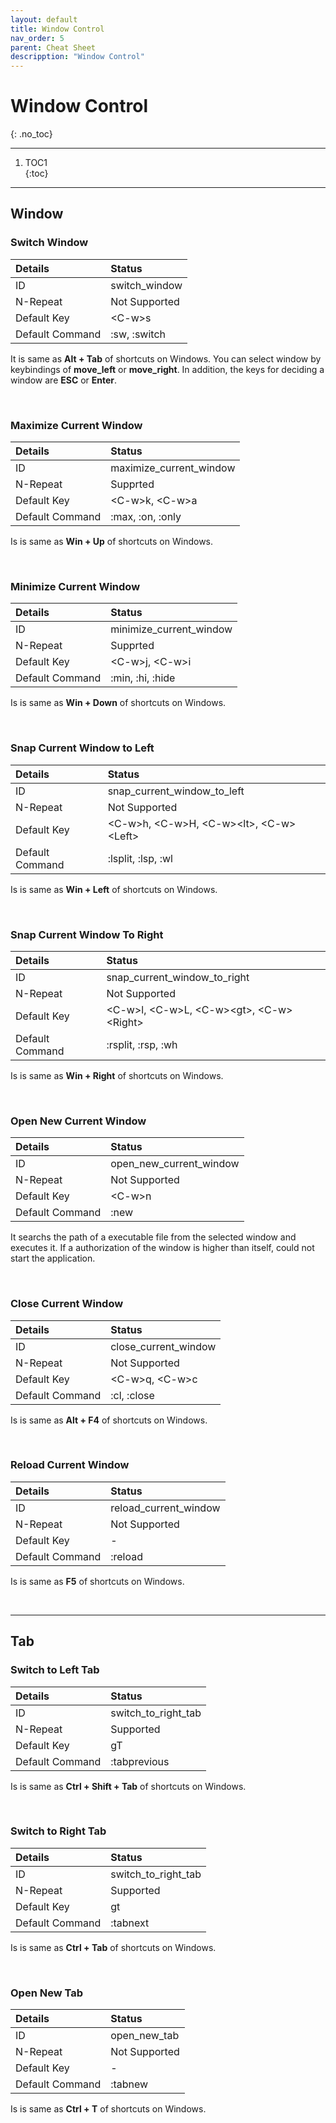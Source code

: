 ```yaml
---
layout: default
title: Window Control
nav_order: 5
parent: Cheat Sheet
descripption: "Window Control"
---
```


# Window Control  
{: .no_toc}  

<hr>

1. TOC1  
{:toc}

<hr>  

## Window  

### Switch Window  

|Details|Status|  
|:---|:---|  
|ID|switch_window|  
|N-Repeat|Not Supported|  
|Default Key|&lt;C-w&gt;s|  
|Default Command|:sw, :switch|  
  
It is same as **Alt + Tab** of shortcuts on Windows.  You can select window by keybindings of **move_left** or **move_right**. In addition, the keys for deciding a window are **ESC** or **Enter**.  

<br>  

### Maximize Current Window  
|Details|Status|
|:---|:---|
|ID|maximize_current_window|
|N-Repeat|Supprted|
|Default Key|&lt;C-w&gt;k, &lt;C-w&gt;a|
|Default Command|:max, :on, :only|

Is is same as **Win + Up** of shortcuts on Windows.  

<br>  

### Minimize Current Window  

|Details|Status|
|:---|:---|
|ID|minimize_current_window|
|N-Repeat|Supprted|
|Default Key|&lt;C-w&gt;j, &lt;C-w&gt;i|
|Default Command|:min, :hi, :hide|

Is is same as **Win + Down** of shortcuts on Windows.  

<br>  

### Snap Current Window to Left  

|Details|Status|
|:---|:---|
|ID|snap_current_window_to_left|
|N-Repeat|Not Supported|
|Default Key|&lt;C-w&gt;h, &lt;C-w&gt;H, &lt;C-w&gt;&lt;lt&gt;, &lt;C-w&gt;&lt;Left&gt;|
|Default Command|:lsplit, :lsp, :wl|

Is is same as **Win + Left** of shortcuts on Windows.  

<br>  

### Snap Current Window To Right  

|Details|Status|
|:---|:---|
|ID|snap_current_window_to_right|
|N-Repeat|Not Supported|
|Default Key|&lt;C-w&gt;l, &lt;C-w&gt;L, &lt;C-w&gt;&lt;gt&gt;, &lt;C-w&gt;&lt;Right&gt;|
|Default Command|:rsplit, :rsp, :wh|

Is is same as **Win + Right** of shortcuts on Windows.  

<br>  

### Open New Current Window  

|Details|Status|
|:---|:---|
|ID|open_new_current_window|
|N-Repeat|Not Supported|
|Default Key|&lt;C-w&gt;n|
|Default Command|:new|

It searchs the path of a executable file from the selected window and executes it.  If a authorization of the window is higher than itself, could not start the application.  

<br>  

### Close Current Window  

|Details|Status|
|:---|:---|
|ID|close_current_window|
|N-Repeat|Not Supported|
|Default Key|&lt;C-w&gt;q, &lt;C-w&gt;c|
|Default Command|:cl, :close|

Is is same as **Alt + F4** of shortcuts on Windows.  

<br>  

### Reload Current Window  

|Details|Status|
|:---|:---|
|ID|reload_current_window|
|N-Repeat|Not Supported|
|Default Key|-|
|Default Command|:reload|

Is is same as **F5** of shortcuts on Windows. 

<br>
<hr>  

## Tab  

### Switch to Left Tab  

|Details|Status|
|:---|:---|
|ID|switch_to_right_tab|
|N-Repeat|Supported|
|Default Key|gT|
|Default Command|:tabprevious|

Is is same as **Ctrl + Shift + Tab** of shortcuts on Windows. 

<br>  

### Switch to Right Tab  

|Details|Status|
|:---|:---|
|ID|switch_to_right_tab|
|N-Repeat|Supported|
|Default Key|gt|
|Default Command|:tabnext|

Is is same as **Ctrl + Tab** of shortcuts on Windows. 

<br>  

### Open New Tab  

|Details|Status|
|:---|:---|
|ID|open_new_tab|
|N-Repeat|Not Supported|
|Default Key|-|
|Default Command|:tabnew|

Is is same as **Ctrl + T** of shortcuts on Windows. 
